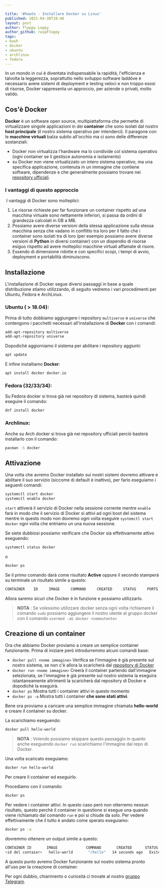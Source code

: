 ```yaml
---

title: '#howto - Installare Docker su Linux'
published: 2021-04-30T10:40
layout: post
author: Floppy Loppy
author_github: raspFloppy
tags:
- bash
- docker
- ubuntu
- archlinux
- fedora
---
```



In un mondo in cui è diventata indispensabile la rapidità, l'efficienza e talvolta la leggerezza, soprattutto nello sviluppo software laddóve è necessario avere sistemi di deployment e testing veloci e non troppo esosi di risorse, Docker rappresenta un approccio, per aziende o privati, molto valido.

## Cos'è Docker

**Docker** è un software open source, multipiattaforma che permette di virtualizzare singole applicazioni in dei **container** che sono isolati dal nostro **host principale** (il nostro sistema operativo per intenderci).
Il paragone con le **macchine virtuali** balza subito all'occhio ma ci sono delle differenze sostanziali:
- Docker non virtualizza l'hardware ma lo condivide col sistema operativo (ogni container se li gestisce autonomia e isolamento)
- su Docker non viene virtualizzato un intero sistema operativo, ma una specifica applicazione, contenuta in un immagine che contiene software, dipendenze e che generalmente possiamo trovare nei [repository ufficiali](https://hub.docker.com/).

### I vantaggi di questo approccio

 I vantaggi di Docker sono molteplici:

1.  Le risorse richieste per far funzionare un container rispetto ad una macchina virtuale sono nettamente inferiori, si passa da ordini di grandezza calcolati in GB a MB.
2.  Possiamo avere diverse versioni della stessa applicazione sulla stessa macchina senza che vadano in conflitto tra loro per il fatto che i container sono isolati tra di loro (per esempio possiamo avere diverse versioni di **Python** in diversi container) con un dispendio di risorse esiguo rispetto ad avere molteplici macchine virtuali affamate di risore.
3.  Essendo di dimensione ridotte e con specifici scopi, i tempi di avvio, deployment e portabilità diminuiscono.

## Installazione

L'installazione di Docker segue diversi passaggi in base a quale distribuzione stiamo utilizzando, di seguito vedremo i vari procedimenti per Ubuntu, Fedora e ArchLinux.

### Ubuntu ( > 18.04):

Prima di tutto dobbiamo aggiungere i repository `multiverse` e `universe` che contengono i pacchetti necessari all'installazione di **Docker** con i comandi:

```bash
add-apt-repository multiverse
add-apt-repository universe
```

Dopodichè aggiorniamo il sistema per abilitare i repository aggiunti:

```bash
apt update
```

E infine installiamo **Docker**:

```bash
apt install docker docker.io
```

### Fedora (32/33/34):

Su Fedora docker si trova già nei repository di sistema, basterà quindi eseguire il comando:

```bash
dnf install docker
```

### Archlinux:

Anche su Arch docker si trova già nei repository ufficiali perciò basterà installarlo con il comando:

```bash
pacman -S docker
```

## Attivazione

Una volta che avremo Docker installato sui nostri sistemi dovremo attivare e abilitare il suo servizio (siccome di default è inattivo), per farlo eseguiamo i seguenti comandi:

```bash
systemctl start docker
systemctl enable docker
```

`start` attiverà il servizio di Docker nella sessione corrente mentre `enable` farà in modo che il servizio di Docker si attivi ad ogni boot del sistema mentre in questo modo non dovremo ogni volta eseguire `systemctl start docker` ogni volta che entriamo un una nuova sessione.

Se siete dubbiosi possiamo verificare che Docker sia effettivamente attivo eseguendo:

```bash
systemctl status docker
```

o

```bash
docker ps
```

Se il primo comando darà come risultato **Active** oppure il secondo stamperà su terminale un risultato simile a questo:

```bash
CONTAINER    ID     IMAGE     COMMAND     CREATED     STATUS     PORTS     NAMES
```

Allora saremo sicuri che Docker è in funzione e possiamo utilizzarlo.

> **NOTA** :
> Se volessimo utilizzare docker senza ogni volta richiamare il comando `sudo` possiamo aggiungere
> il nostro utente al gruppo docker con il comando `usermod -aG docker <nomeutente>`

## Creazione di un container

Ora che abbiamo Docker proviamo a creare un semplice container funzionante.
Prima di iniziare però introdurremmo alcuni comandi base:

- `docker pull <nome immagine>` Verifica se l'immagine è già presente sul nostro sistema, se non c'è allora la scaricherà dal [repository di Docker](https://hub.docker.com/)
- `docker run <nome immagine>` Creerà il container partendo dall'immagine selezionata, se l'immagine è già presente sul nostro sistema la eseguira istantaneamente altrimenti la scaricherà dal repository di Docker e dopodichè la eseguirà.
- `docker ps` Mostra tutti i container attivi in questo momento
- `docker ps -a` Mostra tutti i container **che sono stati attivi**.

Bene ora proviamo a caricare una semplice immagine chiamata **hello-world** e creare il container su docker.

La scarichiamo eseguendo:

```bash
docker pull hello-world
```

> **NOTA** :
> Volendo possiamo skippare questo passaggio in quanto anche eseguendo `docker run` scarichiamo l'immagine dal repo di Docker.

Una volta scaricato eseguiamo:

```bash
docker run hello-world
```
Per creare il container ed eseguirlo.

Procediamo con il comando:

```bash
docker ps
```
Per vedere i container attivi.
In questo caso però non otterremo nessun risultato, questo perchè il container in questione si esegue una quando viene richiamato dal comando `run` e poi si chiude da solo.
Per vedere effettivamente che il tutto è andato come sperato eseguiamo:

```bash
docker ps -a
```

dovremmo ottenere un output simile a questo:

```bash
CONTAINER ID       IMAGE             COMMAND       CREATED      STATUS        PORTS         NAMES
<id del contaier>   hello-world       "/hello"   14 seconds ago   Exited (0) 13 seconds ago <nome container>
```



A questo punto avremo Docker funzionante sul nostro sistema pronto all'uso per la creazione di container.

Per ogni dubbio, chiarimento o curiosità ci trovate al nostro [gruppo Telegram](https://t.me/linuxpeople).
